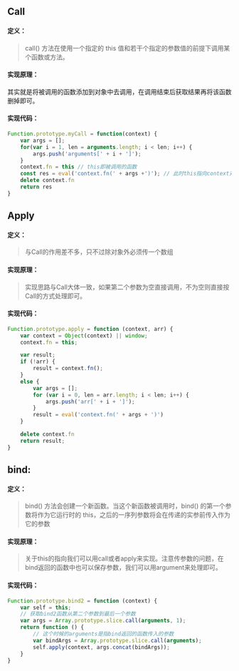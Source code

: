 ## Call

#### 定义：

>  call() 方法在使用一个指定的 this 值和若干个指定的参数值的前提下调用某个函数或方法。 

#### 实现原理：

其实就是将被调用的函数添加到对象中去调用，在调用结束后获取结果再将该函数删掉即可。

#### 实现代码：

```js
Function.prototype.myCall = function(context) {
    var args = [];
    for(var i = 1, len = arguments.length; i < len; i++) {
        args.push('arguments[' + i + ']');
    }
    context.fn = this // this即被调用的函数
    const res = eval('context.fn(' + args +')'); // 此时this指向context对象
    delete context.fn
    return res
}
```

## Apply

#### 定义：

> 与Call的作用差不多，只不过除对象外必须传一个数组

#### 实现原理：

> 实现思路与Call大体一致，如果第二个参数为空直接调用，不为空则直接按Call的方式处理即可。

#### 实现代码：

```js
Function.prototype.apply = function (context, arr) {
    var context = Object(context) || window;
    context.fn = this;

    var result;
    if (!arr) {
        result = context.fn();
    }
    else {
        var args = [];
        for (var i = 0, len = arr.length; i < len; i++) {
            args.push('arr[' + i + ']');
        }
        result = eval('context.fn(' + args + ')')
    }

    delete context.fn
    return result;
}
```

## bind:

#### 定义：

>  bind() 方法会创建一个新函数。当这个新函数被调用时，bind() 的第一个参数将作为它运行时的 this，之后的一序列参数将会在传递的实参前传入作为它的参数 

#### 实现原理：

> 关于this的指向我们可以用call或者apply来实现。注意传参数的问题，在bind返回的函数中也可以保存参数，我们可以用argument来处理即可。

#### 实现代码：

```js
Function.prototype.bind2 = function (context) {
    var self = this;
    // 获取bind2函数从第二个参数到最后一个参数
    var args = Array.prototype.slice.call(arguments, 1);
    return function () {
        // 这个时候的arguments是指bind返回的函数传入的参数
        var bindArgs = Array.prototype.slice.call(arguments);
        self.apply(context, args.concat(bindArgs));
    }
}
```



